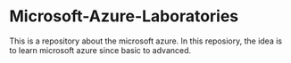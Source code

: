 # Microsoft-Azure-Laboratories

This is a repository about the microsoft azure. In this reposiory, the idea is to learn microsoft azure since basic to advanced.
